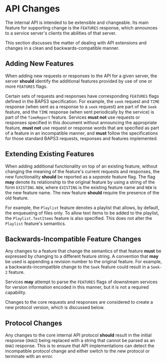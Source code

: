# API Changes

The internal API is intended to be extensible and changeable.  Its main
feature for supporting change is the `FEATURES` response, which announces to
a service server's clients the abilities of that server.

This section discusses the matter of dealing with API extensions and changes
in a clean and backwards-compatible manner.

## Adding New Features

When adding new requests or responses to the API for a given server, the
server __should__ identify the additional features provided by use of one or
more `FEATURES` flags.

Certain sets of requests and responses have corresponding `FEATURES` flags
defined in the BAPS3 specification.  For example, the `seek` request and
`TIME` response (when sent as a response to a `seek` request) are part of the
`Seek` feature, and the `TIME` response (when sent periodically by the service)
is part of the `TimeReport` feature.  Services __must not__ use requests or
responses specified in this document without announcing the appropriate
feature, __must not__ use request or response words that are specified as part
of a feature in an incompatible manner, and __must__ follow the specifications
for those standard BAPS3 requests, responses and features implemented.

## Extending Existing Features

When adding additional functionality on top of an existing feature, without
changing the meaning of the feature's current requests and responses, the
new functionality __should__ be reported as a _separate_ feature flag.  The flag
__may__ denote its relationship to the original feature by using a string of
the form `EXISTING.NEW`, where `EXISTING` is the existing feature name and
`NEW` is the new feature name.  The new feature __should__ require the presence
of the old feature.

For example, the `Playlist` feature denotes a playlist that allows, by default,
the enqueueing of files only.  To allow text items to be added to the playlist,
the `Playlist.TextItems` feature is also specified.  This does not alter the
`Playlist` feature's semantics.

## Backwards-Incompatible Feature Changes

Any changes to a feature that change the semantics of that feature __must__
be expressed by changing to a different feature string.  A convention that
__may__ be used is appending a revision number to the original feature.  For
example, a backwards-incompatible change to the `Seek` feature could result in
a `Seek-2` feature.

Services __may__ attempt to parse the `FEATURES` flags of downstream services
for version information encoded in this manner, but it is not a required
capability.

Changes to the core requests and responses are considered to create a new
protocol version, which is discussed below.

## Protocol Changes

Any changes to the core internal API protocol __should__ result in the initial
response (`OHAI`) being replaced with a string that cannot be parsed as an
`OHAI` response.  This is to ensure that API implementations can detect the
incompatible protocol change and either switch to the new protocol or terminate
with an error.
